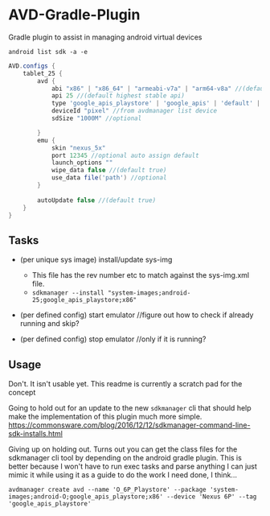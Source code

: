 # AVD-Gradle-Plugin
Gradle plugin to assist in managing android virtual devices

`android list sdk -a -e`

```groovy
AVD.configs {
    tablet_25 {
        avd {
            abi "x86" | "x86_64" | "armeabi-v7a" | "arm64-v8a" //(default x86_64)
            api 25 //(default highest stable api)
            type 'google_apis_playstore' | 'google_apis' | 'default' | 'android-wear' | 'android-tv' //(default google_apis)
            deviceId "pixel" //from avdmanager list device
            sdSize "1000M" //optional

        }
        emu {
            skin "nexus_5x"
            port 12345 //optional auto assign default
            launch_options ""
            wipe_data false //(default true)
            use_data file('path') //optional
        }
        
        autoUpdate false //(default true)
    }
}
```

## Tasks 
 - (per unique sys image) install/update sys-img 
    - This file has the rev number etc to match against the sys-img.xml file.
    - `sdkmanager --install "system-images;android-25;google_apis_playstore;x86"`
 
 - (per defined config) start emulator //figure out how to check if already running and skip?
 
 - (per defined config) stop emulator //only if it is running?   
 
 ## Usage
 Don't. It isn't usable yet. This readme is currently a scratch pad for the concept
 
 Going to hold out for an update to the new `sdkmanager` cli that should help make the implementation of this plugin much more simple.
 https://commonsware.com/blog/2016/12/12/sdkmanager-command-line-sdk-installs.html
 
 Giving up on holding out. Turns out you can get the class files for the sdkmanager cli tool by depending on the android gradle plugin. 
 This is better because I won't have to run exec tasks and parse anything I can just mimic it while using it as a guide to do the work I need done, I think...


 `avdmanager create avd --name 'O_6P_Playstore' --package 'system-images;android-O;google_apis_playstore;x86' --device 'Nexus 6P' --tag 'google_apis_playstore'`